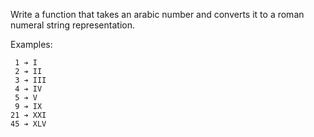 Write a function that takes an arabic number and converts it to a roman numeral string representation.

Examples:

```
 1 ➔ I
 2 ➔ II
 3 ➔ III
 4 ➔ IV
 5 ➔ V
 9 ➔ IX
21 ➔ XXI
45 ➔ XLV
```
